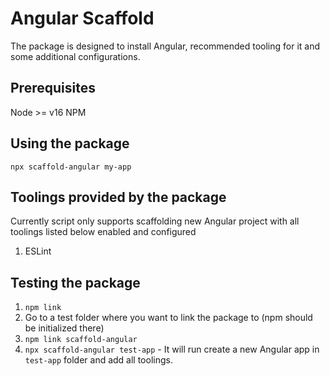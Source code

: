 # Angular Scaffold

The package is designed to install Angular, recommended tooling for it and some additional configurations.

## Prerequisites

Node >= v16
NPM

## Using the package

`npx scaffold-angular my-app`

## Toolings provided by the package

Currently script only supports scaffolding new Angular project with all toolings listed below enabled and configured

1. ESLint

## Testing the package

1. `npm link`
2. Go to a test folder where you want to link the package to (npm should be initialized there)
3. `npm link scaffold-angular`
4. `npx scaffold-angular test-app` - It will run create a new Angular app in `test-app` folder and add all toolings.
